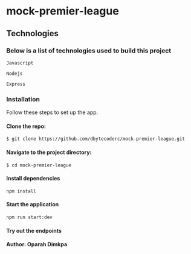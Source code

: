 # mock-premier-league

## Technologies

### Below is a list of technologies used to build this project

`Javascript`

`Nodejs`

`Express`

### Installation

Follow these steps to set up the app.

#### Clone the repo:

`$ git clone https://github.com/dbytecoderc/mock-premier-league.git`

#### Navigate to the project directory:

`$ cd mock-premier-league`

#### Install dependencies

`npm install`

#### Start the application

`npm run start:dev`

#### Try out the endpoints

#### Author: Oparah Dimkpa
